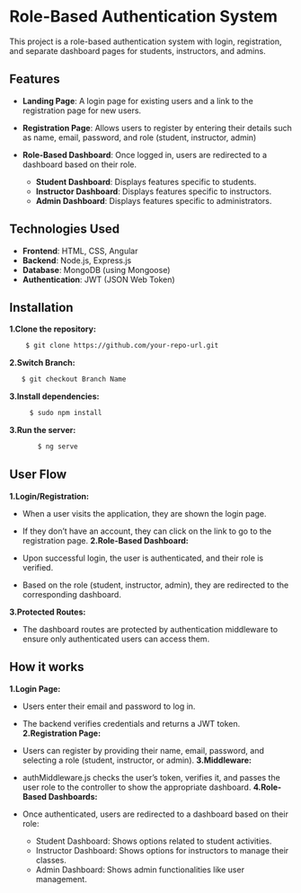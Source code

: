 # Role-Based Authentication System
This project is a role-based authentication system with login, registration, and separate dashboard pages for students, instructors, and admins.
## Features
  * **Landing Page**: A login page for existing users and a link to the registration page for new users.
  * **Registration Page**: Allows users to register by entering their details such as name, email, password, and role (student, instructor, admin)
 * **Role-Based Dashboard**: Once logged in, users are redirected to a dashboard based on their role.

    * **Student Dashboard**: Displays features specific to students.
    * **Instructor Dashboard**: Displays features specific to instructors.
    * **Admin Dashboard**: Displays features specific to administrators.
## Technologies Used
   * **Frontend**: HTML, CSS, Angular
   * **Backend**: Node.js, Express.js
   * **Database**: MongoDB (using Mongoose)
   * **Authentication**: JWT (JSON Web Token)

## Installation
  **1.Clone the repository:**
  ```sh
      $ git clone https://github.com/your-repo-url.git

   ``` 
   **2.Switch Branch:**
```bash
   $ git checkout Branch Name
 ```
 **3.Install dependencies:**
 ```sh
      $ sudo npm install
``` 
 **3.Run the server:**

```sh
       $ ng serve
   ```
    
## User Flow
**1.Login/Registration:**

* When a user visits the application, they are shown the login page.
* If they don’t have an account, they can click on the link to go to the registration page.
**2.Role-Based Dashboard:**

* Upon successful login, the user is authenticated, and their role is verified.
* Based on the role (student, instructor, admin), they are redirected to the corresponding dashboard.

**3.Protected Routes:**

* The dashboard routes are protected by authentication middleware to ensure only authenticated users can access them.

## How it works
**1.Login Page:**

* Users enter their email and password to log in.
* The backend verifies credentials and returns a JWT token.
**2.Registration Page:**

* Users can register by providing their name, email, password, and selecting a role (student, instructor, or admin).
**3.Middleware:**

* authMiddleware.js checks the user’s token, verifies it, and passes the user role to the controller to show the appropriate dashboard.
**4.Role-Based Dashboards:**

* Once authenticated, users are redirected to a dashboard based on their role:
   * Student Dashboard: Shows options related to student activities.
   * Instructor Dashboard: Shows options for instructors to manage their classes.
   * Admin Dashboard: Shows admin functionalities like user management.